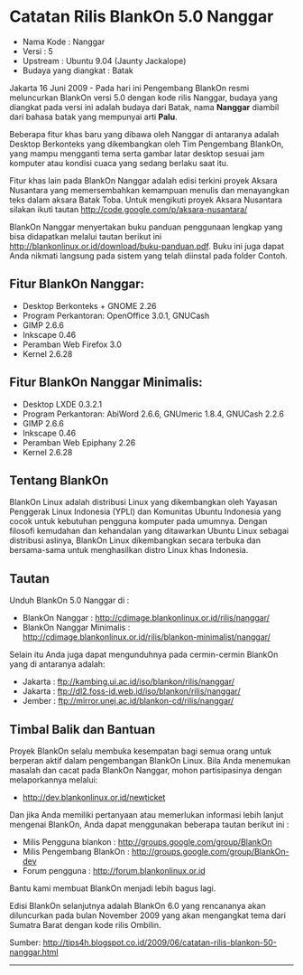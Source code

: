 # Catatan Rilis BlankOn 5.0 Nanggar

  * Nama Kode	: Nanggar
  * Versi	: 5
  * Upstream	: Ubuntu 9.04 (Jaunty Jackalope)
  * Budaya yang diangkat	: Batak

Jakarta 16 Juni 2009 - Pada hari ini Pengembang BlankOn resmi meluncurkan BlankOn versi 5.0 dengan kode rilis Nanggar, budaya yang diangkat pada versi ini adalah budaya dari Batak, nama **Nanggar** diambil dari bahasa batak yang mempunyai arti **Palu**.

Beberapa fitur khas baru yang dibawa oleh Nanggar di antaranya adalah Desktop Berkonteks yang dikembangkan oleh Tim Pengembang BlankOn, yang mampu mengganti tema serta gambar latar desktop sesuai jam komputer atau kondisi cuaca yang sedang berlaku saat itu.

Fitur khas lain pada BlankOn Nanggar adalah edisi terkini proyek Aksara Nusantara yang memersembahkan kemampuan menulis dan menayangkan teks dalam aksara Batak Toba. Untuk mengikuti proyek Aksara Nusantara silakan ikuti tautan http://code.google.com/p/aksara-nusantara/

BlankOn Nanggar menyertakan buku panduan penggunaan lengkap yang bisa didapatkan melalui tautan berikut ini http://blankonlinux.or.id/download/buku-panduan.pdf. Buku ini juga dapat Anda nikmati langsung pada sistem yang telah diinstal pada folder Contoh.

## Fitur BlankOn Nanggar:
  * Desktop Berkonteks + GNOME 2.26
  * Program Perkantoran: OpenOffice 3.0.1, GNUCash
  * GIMP 2.6.6
  * Inkscape 0.46
  * Peramban Web Firefox 3.0
  * Kernel 2.6.28

## Fitur BlankOn Nanggar Minimalis:
  * Desktop LXDE 0.3.2.1
  * Program Perkantoran: AbiWord 2.6.6, GNUmeric 1.8.4, GNUCash 2.2.6
  * GIMP 2.6.6
  * Inkscape 0.46
  * Peramban Web Epiphany 2.26
  * Kernel 2.6.28

## Tentang BlankOn
BlankOn Linux adalah distribusi Linux yang dikembangkan oleh Yayasan Penggerak Linux Indonesia (YPLI) dan Komunitas Ubuntu Indonesia yang cocok untuk kebutuhan pengguna komputer pada umumnya. Dengan filosofi kemudahan dan kehandalan yang ditawarkan Ubuntu Linux sebagai distribusi aslinya, BlankOn Linux dikembangkan secara terbuka dan bersama-sama untuk menghasilkan distro Linux khas Indonesia.

## Tautan
Unduh BlankOn 5.0 Nanggar di :
  * BlankOn Nanggar : http://cdimage.blankonlinux.or.id/rilis/nanggar/
  * BlankOn Nanggar Minimalis : http://cdimage.blankonlinux.or.id/rilis/blankon-minimalist/nanggar/

Selain itu Anda juga dapat mengunduhnya pada cermin-cermin BlankOn yang di antaranya adalah:
  * Jakarta : ftp://kambing.ui.ac.id/iso/blankon/rilis/nanggar/
  * Jakarta : ftp://dl2.foss-id.web.id/iso/blankon/rilis/nanggar/
  * Jember : ftp://mirror.unej.ac.id/blankon-cd/rilis/nanggar/

## Timbal Balik dan Bantuan
Proyek BlankOn selalu membuka kesempatan bagi semua orang untuk berperan aktif dalam pengembangan BlankOn Linux. Bila Anda menemukan masalah dan cacat pada BlankOn Nanggar, mohon partisipasinya dengan melaporkannya melalui:
  * http://dev.blankonlinux.or.id/newticket

Dan jika Anda memiliki pertanyaan atau memerlukan informasi lebih lanjut mengenai BlankOn, Anda dapat menggunakan beberapa tautan berikut ini :
  * Milis Pengguna blankon : http://groups.google.com/group/BlankOn
  * Milis Pengembang BlankOn : http://groups.google.com/group/BlankOn-dev
  * Forum pengguna : http://forum.blankonlinux.or.id

Bantu kami membuat BlankOn menjadi lebih bagus lagi.

Edisi BlankOn selanjutnya adalah BlankOn 6.0 yang rencananya akan diluncurkan pada bulan November 2009 yang akan mengangkat tema dari Sumatra Barat dengan kode rilis Ombilin.

Sumber: http://tips4h.blogspot.co.id/2009/06/catatan-rilis-blankon-50-nanggar.html


---
 



